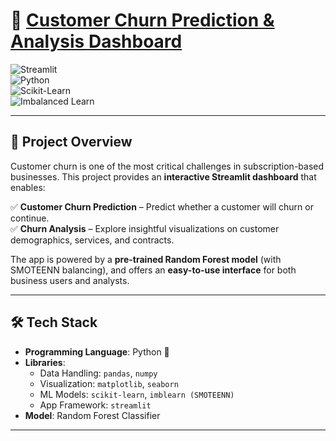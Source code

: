 # 🔮 [Customer Churn Prediction & Analysis Dashboard](https://customer-churn-predictiongit-97cqvdlvyfanfvmfpq4y7z.streamlit.app/)  

![Streamlit](https://img.shields.io/badge/Built%20with-Streamlit-FF4B4B?style=for-the-badge&logo=streamlit&logoColor=white)  
![Python](https://img.shields.io/badge/Python-3.9+-3776AB?style=for-the-badge&logo=python&logoColor=white)  
![Scikit-Learn](https://img.shields.io/badge/Scikit--Learn-0.24+-F7931E?style=for-the-badge&logo=scikit-learn&logoColor=white)  
![Imbalanced Learn](https://img.shields.io/badge/imblearn-SMOTEENN-00A67E?style=for-the-badge)  

---

## 📌 Project Overview  
Customer churn is one of the most critical challenges in subscription-based businesses. This project provides an **interactive Streamlit dashboard** that enables:  

✅ **Customer Churn Prediction** – Predict whether a customer will churn or continue.  
✅ **Churn Analysis** – Explore insightful visualizations on customer demographics, services, and contracts.  

The app is powered by a **pre-trained Random Forest model** (with SMOTEENN balancing), and offers an **easy-to-use interface** for both business users and analysts.  

---

## 🛠️ Tech Stack  

- **Programming Language**: Python 🐍  
- **Libraries**:  
  - Data Handling: `pandas`, `numpy`  
  - Visualization: `matplotlib`, `seaborn`  
  - ML Models: `scikit-learn`, `imblearn (SMOTEENN)`  
  - App Framework: `streamlit`  
- **Model**: Random Forest Classifier  

---



